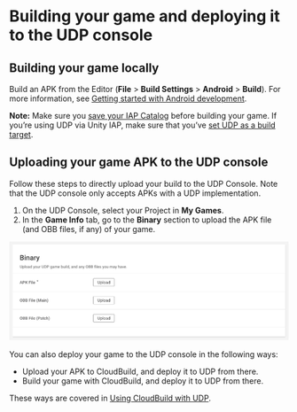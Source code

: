# Building your game and deploying it to the UDP console

## Building your game locally

Build an APK from the Editor (**File** > **Build Settings** > **Android** > **Build**). For more information, see [Getting started with Android development](https://docs.unity3d.com/Manual/android-GettingStarted.html).

**Note:** Make sure you [save your IAP Catalog](best-practices.html#save) before building your game. If you’re using UDP via Unity IAP, make sure that you’ve [set UDP as a build target](games-with-iap.html#set-build-target).

## Uploading your game APK to the UDP console

Follow these steps to directly upload your build to the UDP Console. Note that the UDP console only accepts APKs with a UDP implementation. 

1. On the UDP Console, select your Project in **My Games**.
2. In the **Game Info** tab, go to the **Binary** section to upload the APK file (and OBB files, if any) of your game.

![](Images/7-BuildingGame_01.png)

You can also deploy your game to the UDP console in the following ways:

* Upload your APK to CloudBuild, and deploy it to UDP from there.
* Build your game with CloudBuild, and deploy it to UDP from there.

These ways are covered in [Using CloudBuild with UDP](using-cloud-build-with-udp.md).